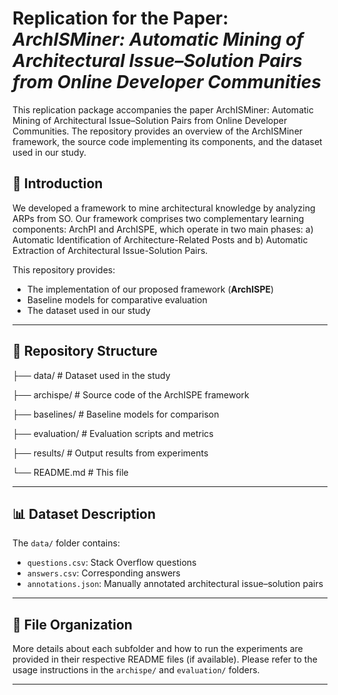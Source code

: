 # Replication for the Paper: *ArchISMiner: Automatic Mining of Architectural Issue–Solution Pairs from Online Developer Communities*

This replication package accompanies the paper ArchISMiner: Automatic Mining of Architectural Issue–Solution Pairs from Online Developer Communities. 
The repository provides an overview of the ArchISMiner framework, the source code implementing its components, and the dataset used in our study.

## 🚨 Introduction

We developed a framework to mine architectural knowledge by analyzing ARPs from SO. Our framework comprises two complementary learning components: ArchPI and ArchISPE, which operate
in two main phases: a) Automatic Identification of Architecture-Related Posts and b) Automatic Extraction of Architectural Issue-Solution Pairs.

This repository provides:
- The implementation of our proposed framework (**ArchISPE**)
- Baseline models for comparative evaluation
- The dataset used in our study

---

## 📁 Repository Structure

├── data/ # Dataset used in the study

├── archispe/ # Source code of the ArchISPE framework

├── baselines/ # Baseline models for comparison

├── evaluation/ # Evaluation scripts and metrics

├── results/ # Output results from experiments

└── README.md # This file


---

## 📊 Dataset Description

The `data/` folder contains:

- `questions.csv`: Stack Overflow questions  
- `answers.csv`: Corresponding answers  
- `annotations.json`: Manually annotated architectural issue–solution pairs  

---

## 📄 File Organization

More details about each subfolder and how to run the experiments are provided in their respective README files (if available). Please refer to the usage instructions in the `archispe/` and `evaluation/` folders.

---




